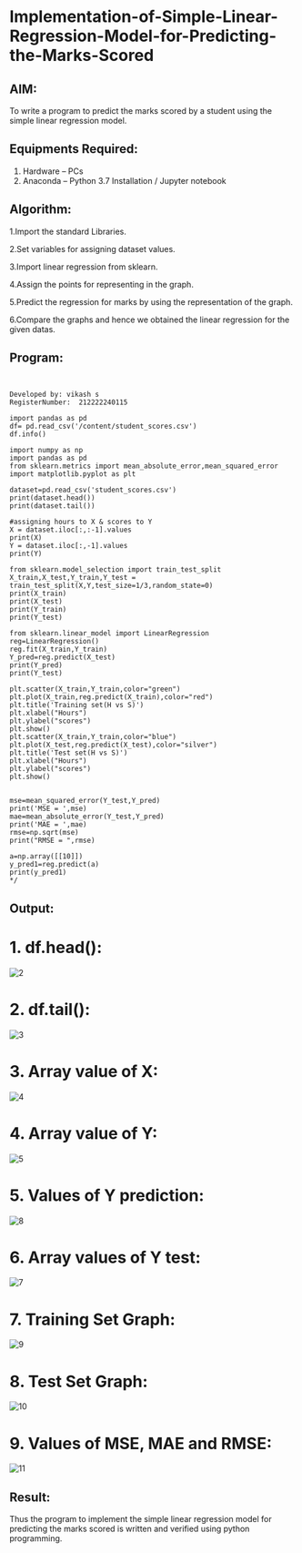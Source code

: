 # Implementation-of-Simple-Linear-Regression-Model-for-Predicting-the-Marks-Scored

## AIM:
To write a program to predict the marks scored by a student using the simple linear regression model.

## Equipments Required:
1. Hardware – PCs
2. Anaconda – Python 3.7 Installation / Jupyter notebook

## Algorithm:

1.Import the standard Libraries.

2.Set variables for assigning dataset values.

3.Import linear regression from sklearn.

4.Assign the points for representing in the graph.

5.Predict the regression for marks by using the representation of the graph.

6.Compare the graphs and hence we obtained the linear regression for the given datas.

## Program:
```


Developed by: vikash s
RegisterNumber:  212222240115

import pandas as pd
df= pd.read_csv('/content/student_scores.csv')
df.info()

import numpy as np
import pandas as pd
from sklearn.metrics import mean_absolute_error,mean_squared_error
import matplotlib.pyplot as plt

dataset=pd.read_csv('student_scores.csv')
print(dataset.head())
print(dataset.tail())

#assigning hours to X & scores to Y
X = dataset.iloc[:,:-1].values
print(X)
Y = dataset.iloc[:,-1].values
print(Y)

from sklearn.model_selection import train_test_split
X_train,X_test,Y_train,Y_test = train_test_split(X,Y,test_size=1/3,random_state=0)
print(X_train)
print(X_test)
print(Y_train)
print(Y_test)

from sklearn.linear_model import LinearRegression
reg=LinearRegression()
reg.fit(X_train,Y_train)
Y_pred=reg.predict(X_test)
print(Y_pred)
print(Y_test)

plt.scatter(X_train,Y_train,color="green")
plt.plot(X_train,reg.predict(X_train),color="red")
plt.title('Training set(H vs S)')
plt.xlabel("Hours")
plt.ylabel("scores")
plt.show()
plt.scatter(X_train,Y_train,color="blue")
plt.plot(X_test,reg.predict(X_test),color="silver")
plt.title('Test set(H vs S)')
plt.xlabel("Hours")
plt.ylabel("scores")
plt.show()


mse=mean_squared_error(Y_test,Y_pred)
print('MSE = ',mse)
mae=mean_absolute_error(Y_test,Y_pred)
print('MAE = ',mae)
rmse=np.sqrt(mse)
print("RMSE = ",rmse)

a=np.array([[10]])
y_pred1=reg.predict(a)
print(y_pred1)
*/
```

## Output:

# 1. df.head():

![2](https://github.com/Pavithraramasaamy/Implementation-of-Simple-Linear-Regression-Model-for-Predicting-the-Marks-Scored/assets/118596964/2b3a6c3f-8902-468f-bceb-97bad95c3d21)

# 2. df.tail():

![3](https://github.com/Pavithraramasaamy/Implementation-of-Simple-Linear-Regression-Model-for-Predicting-the-Marks-Scored/assets/118596964/b608e811-9e93-41bc-9bd6-b9dd2a6567c5)

# 3. Array value of X:

![4](https://github.com/Pavithraramasaamy/Implementation-of-Simple-Linear-Regression-Model-for-Predicting-the-Marks-Scored/assets/118596964/557615a3-e691-4b85-9026-539b11beafa2)

# 4. Array value of Y:


![5](https://github.com/Pavithraramasaamy/Implementation-of-Simple-Linear-Regression-Model-for-Predicting-the-Marks-Scored/assets/118596964/78b71082-f716-4bb4-aab7-df5ab0a8081e)

# 5. Values of Y prediction:

![8](https://github.com/Pavithraramasaamy/Implementation-of-Simple-Linear-Regression-Model-for-Predicting-the-Marks-Scored/assets/118596964/ea47338b-f958-4898-8fec-55128763d114)


# 6. Array values of Y test:

![7](https://github.com/Pavithraramasaamy/Implementation-of-Simple-Linear-Regression-Model-for-Predicting-the-Marks-Scored/assets/118596964/c46388d8-8024-441b-9277-9e752c33356d)


# 7. Training Set Graph:


![9](https://github.com/Pavithraramasaamy/Implementation-of-Simple-Linear-Regression-Model-for-Predicting-the-Marks-Scored/assets/118596964/cbbf58d6-11d3-4af2-bab4-4b20237cfba2)



# 8. Test Set Graph:

![10](https://github.com/Pavithraramasaamy/Implementation-of-Simple-Linear-Regression-Model-for-Predicting-the-Marks-Scored/assets/118596964/76f43df7-d040-49cd-8e66-068136ed5697)



# 9. Values of MSE, MAE and RMSE:


![11](https://github.com/Pavithraramasaamy/Implementation-of-Simple-Linear-Regression-Model-for-Predicting-the-Marks-Scored/assets/118596964/d98c36d0-4ef9-41a4-87fb-2c314803fe3a)



## Result:
Thus the program to implement the simple linear regression model for predicting the marks scored is written and verified using python programming.

